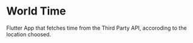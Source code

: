 # World Time

Flutter App that fetches time from the Third Party API, accoroding to the location choosed. 
